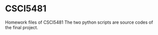 # CSCI5481
Homework files of CSCI5481
The two python scripts are source codes of the final project. 
